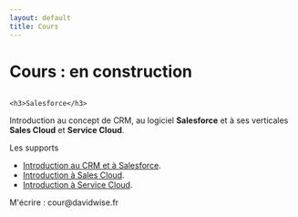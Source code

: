 ```yaml
---
layout: default
title: Cours
---
```


<div class="post">
	<h1 class="pageTitle">Cours : en construction</h1>
	<img src="{{ '/assets/img/touring.jpg' | prepend: site.baseurl }}" alt=""> 

	<h3>Salesforce</h3>
  <p> Introduction au concept de CRM, au logiciel <b>Salesforce</b> et à ses verticales <b>Sales Cloud</b> et <b>Service Cloud</b>.</p> 

  <p>Les supports</p>
  <ul>
      <li><a href="https://pasteapp.com/p/2z1LoTAgUBo">Introduction au CRM et à Salesforce</a>.</li>
      <li><a href="https://pasteapp.com/p/WUBSrLZCEro">Introduction à Sales Cloud</a>.</li>
      <li><a href="https://pasteapp.com/p/jitUPJmBzr3">Introduction à Service Cloud</a>.</li>
  </ul>

   <p>M'écrire : cour@davidwise.fr </p>